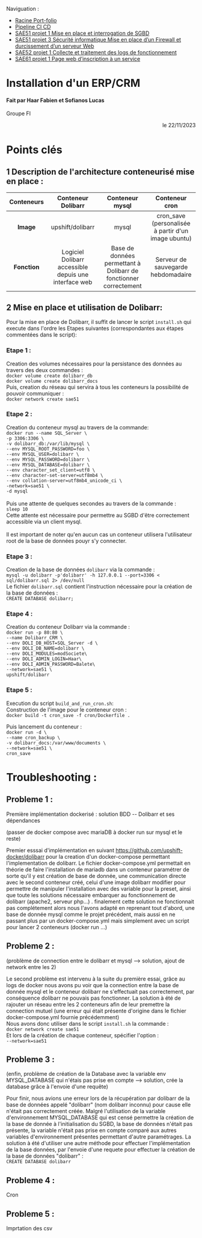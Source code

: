 Naviguation : 

* [Racine Port-folio](https://github.com/FabHaar/projets)
* [Pipeline CI CD](https://github.com/FabHaar/projets/tree/main/Pipeline%20CI%20CD)
* [SAE51 projet 1 Mise en place et interrogation de SGBD](https://github.com/FabHaar/projets/tree/main/SAE51%20projet%201%20Mise%20en%20place%20et%20interrogation%20de%20SGBD)
* [SAE51 projet 3 Sécurité informatique Mise en place d’un Firewall et durcissement d’un serveur Web](https://github.com/FabHaar/projets/tree/main/SAE51%20projet%203%20S%C3%A9curit%C3%A9%20informatique%20Mise%20en%20place%20d%E2%80%99un%20Firewall%20et%20durcissement%20d%E2%80%99un%20serveur%20Web)
* [SAE52 projet 1 Collecte et traitement des logs de fonctionnement](https://github.com/FabHaar/projets/tree/main/SAE52%20projet%201%20Collecte%20et%20traitement%20des%20logs%20de%20fonctionnement)
* [SAE61 projet 1 Page web d’inscription à un service](https://github.com/FabHaar/projets/tree/main/SAE61%20projet%201%20Page%20web%20d%E2%80%99inscription%20%C3%A0%20un%20service)
# Installation d'un ERP/CRM

#### Fait par Haar Fabien et Sofianos Lucas
Groupe FI
<div align="right">le 22/11/2023 </div>

# Points clés

## 1 Description de l'architecture conteneurisé mise en place : 
| **Conteneurs** |                 **Conteneur Dolibarr**                |                        **Conteneur mysql**                        |                 **Conteneur cron**                 |
|:--------------:|:-----------------------------------------------------:|:-----------------------------------------------------------------:|:--------------------------------------------------:|
|    **Image**   |                    upshift/dolibarr                    |                               mysql                               | cron_save (personalisée à partir d'un image ubuntu) |
|  **Fonction** | Logiciel Dolibarr accessible depuis une interface web | Base de données permettant à Dolibarr de fonctionner correctement |         Serveur de sauvegarde hebdomadaire         |


## 2 Mise en place et utilisation de Dolibarr:

Pour la mise en place de Dolibarr, il suffit de lancer le script `install.sh` qui execute dans l'ordre les Etapes suivantes (correspondantes aux étapes commentées dans le script):

### Etape 1 :

Creation des volumes nécessaires pour la persistance des données au travers des deux commandes :<br>
`docker volume create dolibarr_db` <br>
`docker volume create dolibarr_docs`<br>
Puis, creation du réseau qui servira à tous les conteneurs la possibilité de pouvoir communiquer : <br>
`docker network create sae51` <br>

### Etape 2 :
Creation du conteneur mysql au travers de la commande:<br>
`docker run --name SQL_Server \`<br>
`-p 3306:3306 \`<br>
`-v dolibarr_db:/var/lib/mysql \`<br>
`--env MYSQL_ROOT_PASSWORD=foo \`<br>
`--env MYSQL_USER=dolibarr \`<br>
`--env MYSQL_PASSWORD=dolibarr \`<br>
`--env MYSQL_DATABASE=dolibarr \`<br>
`--env character_set_client=utf8 \`<br>
`--env character-set-server=utf8mb4 \`<br>
`--env collation-server=utf8mb4_unicode_ci \`<br>
`-network=sae51 \`<br>
`-d mysql`<br><br>
Puis une attente de quelques secondes au travers de la commande :<br>
`sleep 10`<br>
Cette attente est nécessaire pour permettre au SGBD d'être correctement accessible via un client mysql.<br><br>
Il est important de noter qu'en aucun cas un conteneur utilisera l'utilisateur root de la base de données pouyr s'y connecter.
### Etape 3 :

Creation de la base de données `dolibarr` via la commande : <br>
`mysql -u dolibarr -p'dolibarr' -h 127.0.0.1 --port=3306 < sql/dolibarr.sql 2> /dev/null`<br>
Le fichier `dolibarr.sql` contient l'instruction nécessaire pour la création de la base de données :<br> 
`CREATE DATABASE dolibarr;`

### Etape 4 :
Creation du conteneur Dolibarr via la commande :<br>
`docker run -p 80:80 \ `<br>
`--name Dolibarr_CRM \ `<br>
`--env DOLI_DB_HOST=SQL_Server -d \ `<br>
`--env DOLI_DB_NAME=dolibarr \ `<br>
`--env DOLI_MODULES=modSociete\ `<br>
`--env DOLI_ADMIN_LOGIN=Haar\ `<br>
`--env DOLI_ADMIN_PASSWORD=Balete\ `<br>
`--network=sae51 \ `<br>
`upshift/dolibarr`

### Etape 5 :

Execution du script `build_and_run_cron.sh`:<br> 
Construction de l'image pour le conteneur cron :<br>
`docker build -t cron_save -f cron/Dockerfile .`<br>

Puis lancement du conteneur :<br>
`docker run -d \ `<br>
`--name cron_backup \ `<br>
`-v dolibarr_docs:/var/www/documents \ `<br>
`--network=sae51 \ `<br>
`cron_save`

# Troubleshooting : 
## Probleme 1 :
Première implémentation dockerisé : solution BDD -- Dolibarr et ses dépendances

(passer de docker compose avec mariaDB à docker run sur mysql et le reste)

Premier esssai d'implémentation en suivant https://github.com/upshift-docker/dolibarr pour la creation d'un docker-compose permettant l'implementation de dolibarr.
Le fichier docker-compose.yml permettait en théorie de faire l'installation de mariadb dans un conteneur paramétrer de sorte qu'il y est création de base de donnée, une communication directe avec le second conteneur créé, celui d'une image dolibarr modifier pour permettre de manipuler l'installation avec des variable pour la preset, ainsi que toute les solutions nécessaire embarquer au fonctionnement de dolibarr (apache2, serveur php...) . 
finalement cette solution ne fonctionnait pas complétement alors nous l'avons adapté en reprenant tout d'abord, une base de donnée mysql comme le projet précédent, mais aussi en ne passant plus par un docker-compose.yml mais simplement avec un script pour lancer 2 conteneurs (docker run ...)

## Probleme 2 :
(problème de connection entre le dolibarr et mysql --> solution, ajout de network entre les 2)

Le second problème est intervenu à la suite du première essai, grâce au logs de docker nous avons pu voir que la connection entre la base de donnée mysql et le conteneur dolibarr ne s'effectuait pas correctement, par conséquence dolibarr ne pouvais pas fonctionner.
La solution à été de rajouter un réseau entre les 2 conteneurs afin de leur premettre la connection mutuel (une erreur qui était présente d'origine dans le fichier docker-compose.yml fournie précédemment) <br>
Nous avons donc utiliser dans le script `install.sh` la commande :<br> 
`docker network create sae51`<br>
Et lors de la création de chaque conteneur, spécifier l'option : <br>
`--network=sae51`

## Probleme 3 :
(enfin, problème de création de la Database avec la variable env MYSQL_DATABASE qui n'étais pas prise en compte --> solution, crée la database grâce à l'envoie d'une requête)

Pour finir, nous avions une erreur lors de la récupération par dolibarr de la base de données appelé "dolibarr" (nom dolibarr inconnu) pour cause elle n'était pas correctement créée.
Malgré l'utilisation de la variable d'environnement MYSQL_DATABASE qui est censé permettre la création de la base de donnée à l'initialisation du SGBD, la base de données n'était pas présente, la variable n'était pas prise en compte comparé aux autres variables d'environnement présentes permettant d'autre paramétrages.
La solution à été d'utiliser une autre méthode pour effectuer l'implémentation de la base données, par l'envoie d'une requete pour effectuer la création de la base de données "dolibarr" : <br>
`CREATE DATABASE dolibarr`

## Probleme 4 :

Cron

## Probleme 5 :

Imprtation des csv
